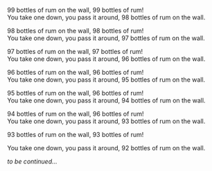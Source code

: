 99 bottles of rum on the wall, 99 bottles of rum!  
You take one down, you pass it around, 98 bottles of rum on the wall.  

98 bottles of rum on the wall, 98 bottles of rum!  
You take one down, you pass it around, 97 bottles of rum on the wall.  

97 bottles of rum on the wall, 97 bottles of rum!  
You take one down, you pass it around, 96 bottles of rum on the wall.

96 bottles of rum on the wall, 96 bottles of rum!  
You take one down, you pass it around, 95 bottles of rum on the wall.

95 bottles of rum on the wall, 96 bottles of rum!  
You take one down, you pass it around, 94 bottles of rum on the wall.

94 bottles of rum on the wall, 96 bottles of rum!  
You take one down, you pass it around, 93 bottles of rum on the wall.

93 bottles of rum on the wall, 93 bottles of rum!  

You take one down, you pass it around, 92 bottles of rum on the wall.


*to be continued...*
